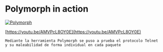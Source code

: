 # Polymorph in action

[![Polymorph](https://img.youtube.com/vi/AMVPcL8OY0E/1.jpg)](https://youtu.be/AMVPcL8OY0E)

[https://youtu.be/AMVPcL8OY0E](https://youtu.be/AMVPcL8OY0E)

    Mediante la herramienta Polymorph se puso a prueba el protocolo Telnet y su maleabilidad de forma individual en cada paquete
